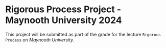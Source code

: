 # Rigorous Process Project - Maynooth University 2024

This project will be submitted as part of the grade for the lecture `Rigorous Process` on _Maynooth University_.
